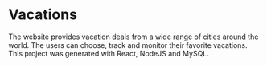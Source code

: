 # Vacations

The website provides vacation deals from a wide range of cities around the world.
The users can choose, track and monitor their favorite vacations.
This project was generated with React, NodeJS and MySQL.
